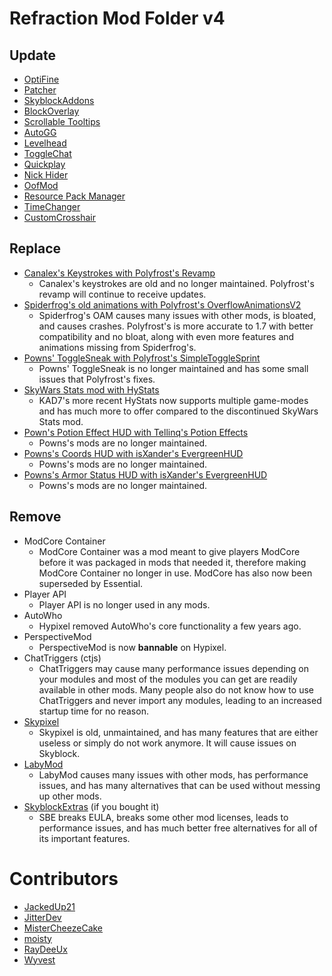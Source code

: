 # Refraction Mod Folder v4

## Update

* [OptiFine](https://optifine.net/adloadx?f=preview_OptiFine_1.8.9_HD_U_M5.jar)
* [Patcher](https://sk1er.club/mods/patcher)
* [SkyblockAddons](https://github.com/BiscuitDevelopment/SkyblockAddons/releases/latest)
* [BlockOverlay](https://hypixel.net/threads/forge-1-8-9-block-overlay-v4-0-3.1417995/)
* [Scrollable Tooltips](https://sk1er.club/mods/text_overflow_scroll)
* [AutoGG](https://sk1er.club/mods/autogg)
* [Levelhead](https://sk1er.club/mods/level_head)
* [ToggleChat](https://github.com/boomboompower/ToggleChat/releases/latest)
* [Quickplay](https://github.com/QuickplayMod/quickplay/releases/latest)
* [Nick Hider](https://sk1er.club/mods/nick_hider)
* [OofMod](https://sk1er.club/mods/refractionoof)
* [Resource Pack Manager](https://github.com/SkyblockClient/SkyblockClient-REPO/blob/main/files/mods/Resource_Pack_Manager_1.2.jar)
* [TimeChanger](https://github.com/shatter-point/Revamped-TimeChanger/releases/latest)
* [CustomCrosshair](https://www.curseforge.com/minecraft/mc-mods/custom-crosshair-mod/files/all?filter-game-version=2020709689%3A5806)

## Replace

* [Canalex's Keystrokes with Polyfrost's Revamp](https://github.com/Polyfrost/Canelex-KeyStrokes-Revamp/releases/latest)
    * Canalex's keystrokes are old and no longer maintained. Polyfrost's revamp will continue to receive updates.
* [Spiderfrog's old animations with Polyfrost's OverflowAnimationsV2](https://github.com/Polyfrost/OverflowAnimationsV2/releases/latest)
    * Spiderfrog's OAM causes many issues with other mods, is bloated, and causes crashes. Polyfrost's is more accurate to 1.7 with better compatibility and no bloat, along with even more features and animations missing from Spiderfrog's.
* [Powns' ToggleSneak with Polyfrost's SimpleToggleSprint](https://github.com/Polyfrost/SimpleToggleSprint/releases/latest)
    * Powns' ToggleSneak is no longer maintained and has some small issues that Polyfrost's fixes.
* [SkyWars Stats mod with HyStats](https://download2270.mediafire.com/0r5h180odzzg/yx8m6ztaduf5bx8/HyStats-v4.0_%281.8.9%29.jar)
    * KAD7's more recent HyStats now supports multiple game-modes and has much more to offer compared to the discontinued SkyWars Stats mod.
* [Pown's Potion Effect HUD with Tellinq's Potion Effects](https://github.com/Tellinq/Potion-Effects/releases/latest)
    * Powns's mods are no longer maintained.
* [Powns's Coords HUD with isXander's EvergreenHUD](https://modrinth.com/mod/evergreenhud/versions)
    * Powns's mods are no longer maintained.
* [Powns's Armor Status HUD with isXander's EvergreenHUD](https://modrinth.com/mod/evergreenhud/versions)
    * Powns's mods are no longer maintained.

## Remove

* ModCore Container
    * ModCore Container was a mod meant to give players ModCore before it was packaged in mods that needed it, therefore making ModCore Container no longer in use. ModCore has also now been superseded by Essential.
* Player API
    * Player API is no longer used in any mods.
* AutoWho
    * Hypixel removed AutoWho's core functionality a few years ago.
* PerspectiveMod
    * PerspectiveMod is now **bannable** on Hypixel.
* ChatTriggers (ctjs)
    * ChatTriggers may cause many performance issues depending on your modules and most of the modules you can get are readily available in other mods. Many people also do not know how to use ChatTriggers and never import any modules, leading to an increased startup time for no reason.
* [Skypixel](https://microcontrollersdev.github.io/Alternatives/1.8.9/skypixel)
    * Skypixel is old, unmaintained, and has many features that are either useless or simply do not work anymore. It will cause issues on Skyblock.
* [LabyMod](https://microcontrollersdev.github.io/Alternatives/1.8.9/labymod)
    * LabyMod causes many issues with other mods, has performance issues, and has many alternatives that can be used without messing up other mods.
* [SkyblockExtras](https://microcontrollersdev.github.io/Alternatives/1.8.9/skyblockextras) (if you bought it)
    * SBE breaks EULA, breaks some other mod licenses, leads to performance issues, and has much better free alternatives for all of its important features.

# Contributors

* [JackedUp21](https://github.com/JackedUp21)
* [JitterDev](https://github.com/JitterDev)
* [MisterCheezeCake](https://github.com/MisterCheezeCake)
* [moisty](https://github.com/Mqisty)
* [RayDeeUx](https://github.com/RayDeeUx)
* [Wyvest](https://github.com/wyvest)
